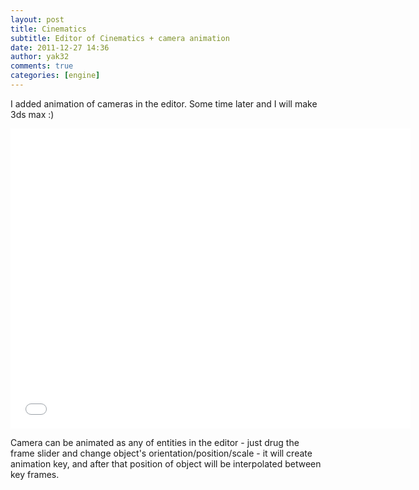 ```yaml
---
layout: post
title: Cinematics
subtitle: Editor of Cinematics + camera animation
date: 2011-12-27 14:36
author: yak32
comments: true
categories: [engine]
---
```

I added animation of cameras in the editor. Some time later and I will make 3ds max :)
<div class="videoWrapper"><iframe src="//www.youtube.com/embed/shtGSepC0WA" frameborder="0" width="640" height="480"></iframe></div>

Camera can be animated as any of entities in the editor - just drug the frame slider
and change object's orientation/position/scale - it will create animation key, and after that position of object will be interpolated between key frames.
